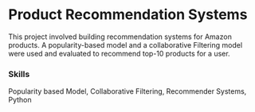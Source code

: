 # Product Recommendation Systems
This project involved building recommendation systems for Amazon products. A popularity-based model and a collaborative Filtering model were used and evaluated to recommend top-10 products for a user.

### Skills
Popularity based Model, Collaborative Filtering, Recommender Systems, Python

